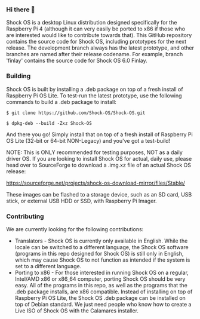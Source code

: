 ### Hi there 👋

<!--
**Shock-OS/Shock-OS** is a ✨ _special_ ✨ repository because its `README.md` (this file) appears on your GitHub profile.

Here are some ideas to get you started:

- 🔭 I’m currently working on ...
- 🌱 I’m currently learning ...
- 👯 I’m looking to collaborate on ...
- 🤔 I’m looking for help with ...
  - Translating: Shock OS is currently only in English, and may not function as intended if the locale is switched to another language. Please let me know if you want to help translate.
  - Porting: If anyone is interested in running Shock OS on a regular x86 computer, it is totally possible. All the programs it runs are x86 compatible, so porting it wouldn't be difficult. We just needs someone who knows how to make a Live ISO that will install it with the Calamares insaller.
- 💬 Ask me about ...
- 📫 How to reach me: ...
- 😄 Pronouns: ...
- ⚡ Fun fact: ...
-->

Shock OS is a desktop Linux distribution designed specifically for the Raspberry Pi 4 (although it can very easily be ported to x86 if those who are interested would like to contribute towards that). This GitHub repository contains the source code for Shock OS, including prototypes for the next release. The development branch always has the latest prototype, and other branches are named after their release codename. For example, branch 'finlay' contains the source code for Shock OS 6.0 Finlay. 

### Building

Shock OS is built by installing a .deb package on top of a fresh install of Raspberry Pi OS Lite. To test-run the latest prototype, use the following commands to build a .deb package to install:

```$ git clone https://github.com/Shock-OS/Shock-OS.git```

```$ dpkg-deb --build -Zxz Shock-OS```

And there you go! Simply install that on top of a fresh install of Raspberry Pi OS Lite (32-bit or 64-bit NON-Legacy) and you've got a test-build!

NOTE: This is ONLY recommended for testing purposes, NOT as a daily driver OS. If you are looking to install Shock OS for actual, daily use, please head over to SourceForge to download a .img.xz file of an actual Shock OS release:

https://sourceforge.net/projects/shock-os-download-mirror/files/Stable/

These images can be flashed to a storage device, such as an SD card, USB stick, or external USB HDD or SSD, with Raspberry Pi Imager.

### Contributing

We are currently looking for the following contributions:
- Translators - Shock OS is currently only available in English. While the locale can be switched to a different language, the Shock OS software (programs in this repo designed for Shock OS) is still only in English, which may cause Shock OS to not function as intended if the system is set to a different language.
- Porting to x86 - For those interested in running Shock OS on a regular, Intel/AMD x86 or x86_64 computer, porting Shock OS should be very easy. All of the programs in this repo, as well as the programs that the .deb package installs, are x86 compatible. Instead of installing on top of Raspberry Pi OS Lite, the Shock OS .deb package can be installed on top of Debian standard. We just need people who know how to create a Live ISO of Shock OS with the Calamares installer. 
